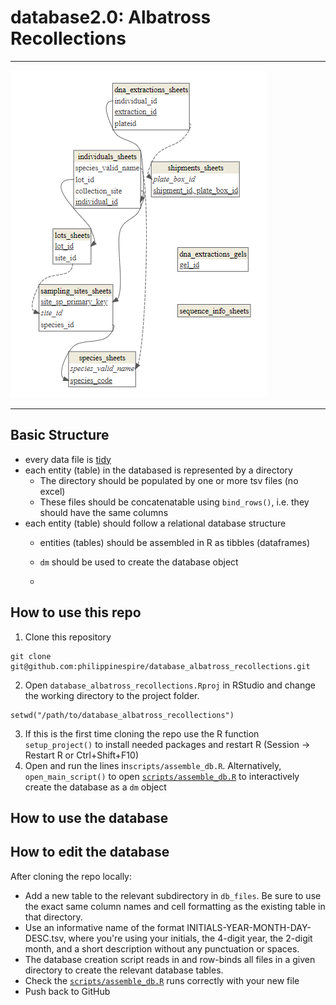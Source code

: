 # database2.0: Albatross Recollections

---

![](database_erd.png)

---

## Basic Structure
* every data file is [tidy](https://cran.r-project.org/web/packages/tidyr/vignettes/tidy-data.html)
* each entity (table) in the databased is represented by a directory
  * The directory should be populated by one or more tsv files (no excel)
  * These files should be concatenatable using `bind_rows()`, i.e. they should have the same columns
* each entity (table) should follow a relational database structure
  * entities (tables) should be assembled in R as tibbles (dataframes)
  * `dm` should be used to create the database object
 
  * 

## How to use this repo
1. Clone this repository
```
git clone git@github.com:philippinespire/database_albatross_recollections.git
```
2. Open `database_albatross_recollections.Rproj` in RStudio and change the working directory to the project folder.
```
setwd("/path/to/database_albatross_recollections")
```

3. If this is the first time cloning the repo use the R function `setup_project()` to install needed packages and restart R (Session → Restart R or Ctrl+Shift+F10)
4. Open and run the lines in`scripts/assemble_db.R`. Alternatively, `open_main_script()` to open [`scripts/assemble_db.R`](scripts/assemble_db.R) to interactively create the database as a `dm` object

## How to use the database

## How to edit the database
After cloning the repo locally:
* Add a new table to the relevant subdirectory in `db_files`. Be sure to use the exact same column names and cell formatting as the existing table in that directory. 
* Use an informative name of the format INITIALS-YEAR-MONTH-DAY-DESC.tsv, where you're using your initials, the 4-digit year, the 2-digit month, and a short description without any punctuation or spaces.
* The database creation script reads in and row-binds all files in a given directory to create the relevant database tables.
* Check the [`scripts/assemble_db.R`](scripts/assemble_db.R) runs correctly with your new file
* Push back to GitHub
